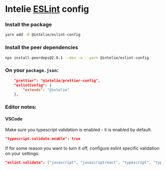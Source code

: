 # Intelie [ESLint](http://eslint.org/) config


### Install the package
```bash
yarn add -D @intelie/eslint-config
```


### Install the peer dependencies
```bash
npx install-peerdeps@2.0.1 --dev -o --yarn @intelie/eslint-config
```



### On your `package.json`:

```json
    "prettier": "@intelie/prettier-config",
    "eslintConfig": {
        "extends": "@intelie"
    },
```


### Editor notes:

#### VSCode

Make sure you typescript validation is enabled - it is enabled by default.

```json
"typescript.validate.enable": true
```
If for some reason you want to turn it off, configure eslint specific validation on your settings:

```json
"eslint.validate": ["javascript", "javascriptreact", "typescript", "typescriptreact"]
```
